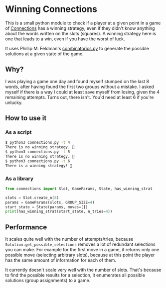 # Winning Connections

This is a small python module to check if a player at a given point in a game
of [Connections](https://www.nytimes.com/games/connections) has a winning
strategy, even if they didn't know anything about the words written on the slots (squares).
A winning strategy here is one that leads to a win, even if you have the worst of luck.

It uses Phillip M. Feldman's [combinatorics.py](https://pypi.org/project/Combinatorics/) to generate
the possible solutions at a given state of the game.

## Why?

I was playing a game one day and found myself stumped on the last 8 words, after having found the
first two groups without a mistake. I asked myself if there is a way I could at least save myself from losing,
given the 4 remaining attempts. Turns out, there isn't. You'd need at least 6 if you're unlucky.

## How to use it

### As a script
```bash
$ python3 connections.py -t 4
There is no winning strategy. 🫤
$ python3 connections.py -t 5
There is no winning strategy. 🫤
$ python3 connections.py -t 6
There is a winning strategy! 🥳
```

### As a library
```python
from connections import Slot, GameParams, State, has_winning_strat

slots = Slot.create_n(8)
params = GameParams(slots, GROUP_SIZE=4)
start_state = State(params, moves=[])
print(has_winning_strat(start_state, n_tries=4))
```

## Performance
It scales quite well with the number of attempts/tries, because `Solution.get_possible_selections` removes a lot of redundant
selections you can make. For example for the first move in a game, it returns only one possible move (selecting arbitrary slots), because at this point the player has the same amount of information for each of them.

It currently doesn't scale very well with the number of slots. That's because to find the possible results for a selection, it enumerates all possible solutions (group assignments) to a game.
